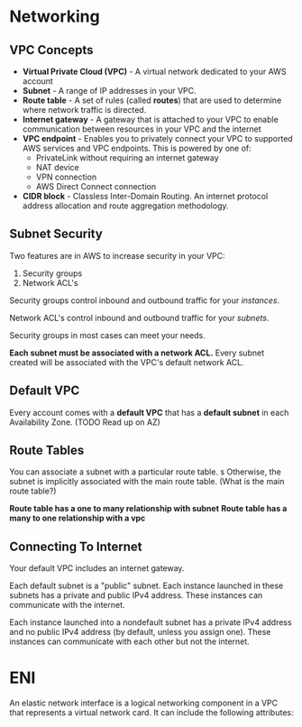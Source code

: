 # Networking

## VPC Concepts

* **Virtual Private Cloud (VPC)** - A virtual network dedicated to your AWS account
* **Subnet** - A range of IP addresses in your VPC.
* **Route table** - A set of rules (called **routes**) that are used to determine where network traffic is directed.
* **Internet gateway** - A gateway that is attached to your VPC to enable communication between resources in your VPC and the internet
* **VPC endpoint** - Enables you to privately connect your VPC to supported AWS services and VPC endpoints. This is powered by one of:
    * PrivateLink without requiring an internet gateway
    * NAT device
    * VPN connection
    * AWS Direct Connect connection
* **CIDR block** - Classless Inter-Domain Routing. An internet protocol address allocation and route aggregation methodology.

## Subnet Security

Two features are in AWS to increase security in your VPC:

1. Security groups
1. Network ACL's

Security groups control inbound and outbound traffic for your *instances*.

Network ACL's control inbound and outbound traffic for your *subnets*.

Security groups in most cases can meet your needs.

**Each subnet must be associated with a network ACL.** Every subnet created will be associated with the VPC's default network ACL.

## Default VPC

Every account comes with a **default VPC** that has a **default subnet** in each Availability Zone. (TODO Read up on AZ)

## Route Tables

You can associate a subnet with a particular route table.
s
Otherwise, the subnet is implicitly associated with the main route table. (What is the main route table?)

**Route table has a one to many relationship with subnet**
**Route table has a many to one relationship with a vpc**

## Connecting To Internet

Your default VPC includes an internet gateway.

Each default subnet is a "public" subnet. Each instance launched in these subnets has a private and public IPv4 address. These instances can communicate with the internet.

Each instance launched into a nondefault subnet has a private IPv4 address and no public IPv4 address (by default, unless you assign one). These instances can communicate with each other but not the internet.

# ENI

An elastic network interface is a logical networking component in a VPC that represents a virtual network card. It can include the following attributes:

